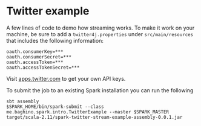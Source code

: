 Twitter example
===============

A few lines of code to demo how streaming works.
To make it work on your machine, be sure to add a `twitter4j.properties` under `src/main/resources` that includes the following information:

    oauth.consumerKey=***
    oauth.consumerSecret=***
    oauth.accessToken=***
    oauth.accessTokenSecret=***

Visit [apps.twitter.com](https://apps.twitter.com) to get your own API keys.

To submit the job to an existing Spark installation you can run the following

    sbt assembly
    $SPARK_HOME/bin/spark-submit --class me.baghino.spark.intro.TwitterExample --master $SPARK_MASTER target/scala-2.11/spark-twitter-stream-example-assembly-0.0.1.jar
